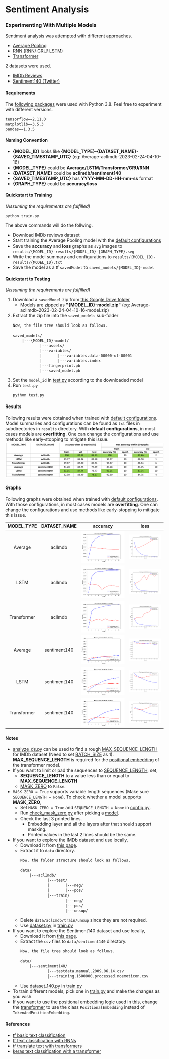 # Sentiment Analysis

### Experimenting With Multiple Models

Sentiment analysis was attempted with different approaches.
- [Average Pooling](helpers/models.py?plain=1#L12)
- [RNN (RNN/ GRU/ LSTM)](helpers/models.py?plain=1#L40)
- [Transformer](helpers/models.py?plain=1#L178)

2 datasets were used.
- [IMDb Reviews](https://ai.stanford.edu/%7Eamaas/data/sentiment/)
- [Sentiment140 (Twitter)](http://help.sentiment140.com/for-students)

#### Requirements
The [following packages](requirements.txt) were used with Python 3.8. 
Feel free to experiment with different versions.
```
tensorflow==2.11.0
matplotlib==3.5.3
pandas==1.3.5
```

#### Naming Convention
- **{MODEL_ID}** looks like **{MODEL_TYPE}-{DATASET_NAME}-{SAVED_TIMESTAMP_UTC}** (eg: Average-aclImdb-2023-02-24-04-10-16)
- **{MODEL_TYPE}** could be **Average/LSTM/Transformer/GRU/RNN**
- **{DATASET_NAME}** could be **aclImdb/sentiment140**
- **{SAVED_TIMESTAMP_UTC}** has **YYYY-MM-DD-HH-mm-ss** format
- **{GRAPH_TYPE}** could be **accuracy/loss**

#### Quickstart to Training
_(Assuming the requirements are fulfilled)_
```
python train.py
```
The above commands will do the follwing.
- Download IMDb reviews dataset
- Start training the Average Pooling model with the [default configurations](helpers/config.py)
- Save the **accuracy** and **loss** graphs as `svg` images to `results/{MODEL_ID}-results/{MODEL_ID}-{GRAPH_TYPE}.svg`
- Write the model summary and configurations to `results/{MODEL_ID}-results/{MODEL_ID}.txt`
- Save the model as a tf `savedModel` to `saved_models/{MODEL_ID}-model`

#### Quickstart to Testing
_(Assuming the requirements are fulfilled)_
1. Download a `savedModel` zip from [this Google Drive folder](https://drive.google.com/drive/folders/12eBUOl5IeWdmyF8i6J7E8ZdtXHt9MUeS?usp=share_link)
    - Models are zipped as **"{MODEL_ID}-model.zip"** (eg: Average-aclImdb-2023-02-24-04-10-16-model.zip)
2. Extract the zip file into the `saved_models` sub-folder
    ```
    Now, the file tree should look as follows.
    
    saved_models/
        |---{MODEL_ID}-model/
                |---assets/
                |---variables/
                |       |---variables.data-00000-of-00001
                |       |---variables.index
                |---fingerprint.pb
                |---saved_model.pb
    ```
3. Set the `model_id` in [test.py](test.py?plain=1#L10) according to the downloaded model
4. Run `test.py`
    ```
    python test.py
    ```

#### Results
Following results were obtained when trained with [default configurations](helpers/config.py). 
Model summaries and configurations can be found as `txt` files in subdirectories in `results` directory.
With **default configurations**, in most cases models are **overfitting**. 
One can change the configurations and use methods like early-stopping to mitigate this issue.
![](results/table.png)

#### Graphs
Following graphs were obtained when trained with [default configurations](helpers/config.py).
With those configurations, in most cases models are **overfitting**. 
One can change the configurations and use methods like early-stopping to mitigate this issue.

|MODEL_TYPE|DATASET_NAME|accuracy|loss|
|:---:|:---:|:---:|:---:|
|Average|aclImdb|![](results/Average-aclImdb-2023-02-24-04-10-16-results/Average-aclImdb-2023-02-24-04-10-16-accuracy.svg)|![](results/Average-aclImdb-2023-02-24-04-10-16-results/Average-aclImdb-2023-02-24-04-10-16-loss.svg)|
|LSTM|aclImdb|![](results/LSTM-aclImdb-2023-02-24-04-44-12-results/LSTM-aclImdb-2023-02-24-04-44-12-accuracy.svg)|![](results/LSTM-aclImdb-2023-02-24-04-44-12-results/LSTM-aclImdb-2023-02-24-04-44-12-loss.svg)|
|Transformer|aclImdb|![](results/Transformer-aclImdb-2023-02-24-05-32-39-results/Transformer-aclImdb-2023-02-24-05-32-39-accuracy.svg)|![](results/Transformer-aclImdb-2023-02-24-05-32-39-results/Transformer-aclImdb-2023-02-24-05-32-39-loss.svg)|
|Average|sentiment140|![](results/Average-sentiment140-2023-02-24-09-28-43-results/Average-sentiment140-2023-02-24-09-28-43-accuracy.svg)|![](results/Average-sentiment140-2023-02-24-09-28-43-results/Average-sentiment140-2023-02-24-09-28-43-loss.svg)|
|LSTM|sentiment140|![](results/LSTM-sentiment140-2023-02-24-10-29-32-results/LSTM-sentiment140-2023-02-24-10-29-32-accuracy.svg)|![](results/LSTM-sentiment140-2023-02-24-10-29-32-results/LSTM-sentiment140-2023-02-24-10-29-32-loss.svg)|
|Transformer|sentiment140|![](results/Transformer-sentiment140-2023-02-24-09-53-58-results/Transformer-sentiment140-2023-02-24-09-53-58-accuracy.svg)|![](results/Transformer-sentiment140-2023-02-24-09-53-58-results/Transformer-sentiment140-2023-02-24-09-53-58-loss.svg)|

#### Notes
- [analyze_ds.py](helpers/config.py) can be used to find a rough [MAX_SEQUENCE_LENGTH](helpers/config.py?plain=1#L13) for IMDb dataset
(Need to set [BATCH_SIZE](helpers/config.py?plain=1#L7) as 1).
**MAX_SEQUENCE_LENGTH** is required for the [positional embedding](helpers/models.py?plain=1#L89-L152) of the transformer model.
- If you want to limit or pad the sequences to [SEQUENCE_LENGTH](helpers/config.py?plain=1#L14), set, 
    - **SEQUENCE_LENGTH** to a value less than or equal to **MAX_SEQUENCE_LENGTH**
    - [MASK_ZERO](helpers/config.py?plain=1#L22) to `False`.
- `MASK_ZERO = True` supports variable length sequences
(Make sure `SEQUENCE_LENGTH = None`).
To check whether a model supports **MASK_ZERO**,
    - Set `MASK_ZERO = True` and `SEQUENCE_LENGTH = None` in [config.py](helpers/config.py).
    - Run [check_mask_zero.py](check_mask_zero.py) after picking a [model](check_mask_zero.py?plain=1#L15-L17).
    - Check the last 3 printed lines.
        - Embedding layer and all the layers after that should support masking.
        - Printed values in the last 2 lines should be the same. 
- If you want to explore the IMDb dataset and use locally,
    - Download it from [this page](https://ai.stanford.edu/%7Eamaas/data/sentiment/).
    - Extract it to `data` directory. 
        ```
        Now, the folder structure should look as follows.
        
        data/
            |---aclImdb/
                    |---test/
                    |       |---neg/
                    |       |---pos/
                    |---train/
                            |---neg/
                            |---pos/
                            |---unsup/
        ```
    - Delete `data/aclImdb/train/unsup` since they are not required.
    - Use [dataset.py](helpers/dataset.py) in [train.py](train.py?plain=1#L11)
- If you want to explore the Sentiment140 dataset and use locally,
    - Download it from [this page](http://help.sentiment140.com/for-students).
    - Extract the `csv` files to `data/sentiment140` directory. 
        ```
        Now, the file tree should look as follows.
        
        data/
            |---sentiment140/
                    |---testdata.manual.2009.06.14.csv
                    |---training.1600000.processed.noemoticon.csv
        ```
    - Use [dataset_140.py](helpers/dataset_140.py) in [train.py](train.py?plain=1#L13)
- To train different models, pick one in [train.py](train.py?plain=1#L18-L20) and make the changes as you wish.
- If you want to use the positional embedding logic used in [this](https://www.tensorflow.org/text/tutorials/transformer#the_embedding_and_positional_encoding_layer), 
change the [transformer](helpers/models.py?plain=1#L183) to use the class `PositionalEmbedding` instead of `TokenAndPositionEmbedding`.

#### References
- [tf basic text classification](https://www.tensorflow.org/tutorials/keras/text_classification)
- [tf text classification with RNNs](https://www.tensorflow.org/text/tutorials/text_classification_rnn)
- [tf translate text with transformers](https://www.tensorflow.org/text/tutorials/transformer)
- [keras text classification with a transformer](https://keras.io/examples/nlp/text_classification_with_transformer/)
